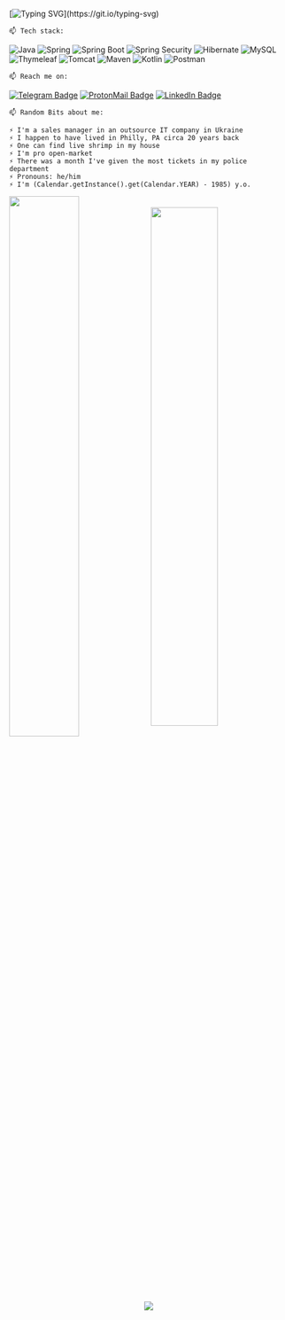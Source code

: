 [![Typing SVG](http://readme-typing-svg.herokuapp.com?color=%231D87C4&size=15&multiline=true&width=600&height=70&lines=Hey%2C+I'm+Alex!++%F0%9F%91%8B;I+absolutely+adore+Java+and+strive+to+bring;clean+and+maintainable+code+to+the+table+no+matter+what.)](https://git.io/typing-svg)

    📫 Tech stack:
![Java](https://img.shields.io/badge/java-%23ED8B00.svg?style=for-the-badge&logo=java&logoColor=white)
![Spring](https://img.shields.io/badge/spring-%236DB33F.svg?style=for-the-badge&logo=spring&logoColor=white)
![Spring Boot](https://img.shields.io/badge/Spring%20Boot-6DB33F.svg?style=for-the-badge&logo=Spring-Boot&logoColor=white)
![Spring Security](https://img.shields.io/badge/Spring%20Security-6DB33F.svg?style=for-the-badge&logo=Spring-Security&logoColor=white)
![Hibernate](https://img.shields.io/badge/Hibernate-59666C.svg?style=for-the-badge&logo=Hibernate&logoColor=white)
![MySQL](https://img.shields.io/badge/mysql-%2300f.svg?style=for-the-badge&logo=mysql&logoColor=white)
![Thymeleaf](https://img.shields.io/badge/Thymeleaf-%23005C0F.svg?style=for-the-badge&logo=Thymeleaf&logoColor=white)
![Tomcat](https://img.shields.io/badge/Apache%20Tomcat-F8DC75.svg?style=for-the-badge&logo=Apache-Tomcat&logoColor=black)
![Maven](https://img.shields.io/badge/Apache%20Maven-C71A36.svg?style=for-the-badge&logo=Apache-Maven&logoColor=white)
![Kotlin](https://img.shields.io/badge/kotlin-%230095D5.svg?style=for-the-badge&logo=kotlin&logoColor=white)
![Postman](https://img.shields.io/badge/Postman-FF6C37.svg?style=for-the-badge&logo=Postman&logoColor=white)


    📫 Reach me on: 
[![Telegram Badge](https://img.shields.io/badge/Telegram-2CA5E0?style=for-the-badge&logo=telegram&logoColor=white)](https://t.me/okrav)
[![ProtonMail Badge](https://img.shields.io/badge/ProtonMail-8B89CC?style=for-the-badge&logo=protonmail&logoColor=white)](mailto:mail@alexkravchenko.dev)
[![LinkedIn Badge](https://img.shields.io/badge/linkedin-%230077B5.svg?style=for-the-badge&logo=linkedin&logoColor=white)](https://www.linkedin.com/in/alexander-ollie-kravchenko-he-him-0829ab18a/)


    📫 Random Bits about me:

    ⚡️ I'm a sales manager in an outsource IT company in Ukraine
    ⚡️ I happen to have lived in Philly, PA circa 20 years back
    ⚡️ One can find live shrimp in my house
    ⚡️ I'm pro open-market
    ⚡️ There was a month I've given the most tickets in my police department
    ⚡️ Pronouns: he/him
    ⚡️ I'm (Calendar.getInstance().get(Calendar.YEAR) - 1985) y.o.
    

 <div class="container"> 
<img src="https://github.r2v.ch/codewars?user=okravi&stroke=%231D87C4&name=true&theme=highcontrast&name=true" align="center" style="vertical-align:middle" width="50%">
<img src="https://github-readme-streak-stats.herokuapp.com/?user=okravi&theme=dark" width="49%" align="center" style="vertical-align:middle" >
 </div> 
 
<p>&nbsp;</p> 
<p></p> 

<codersrank-skills-chart username="okravi"></codersrank-skills-chart>

<p align='center'>
<a href="#"><img src="https://api.visitorbadge.io/api/combined?path=https%3A%2F%2Fgithub.com%2Fokravi%2F&labelColor=%23697689&countColor=%23d9e3f0&style=flat&labelStyle=upper"></a> 
</p>







